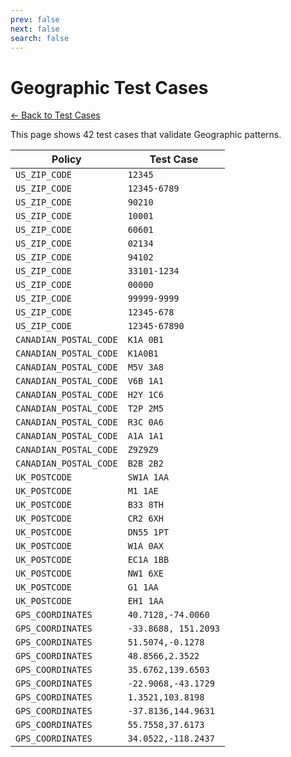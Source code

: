 ```yaml
---
prev: false
next: false
search: false
---
```


# Geographic Test Cases

[← Back to Test Cases](/api/test-cases)

This page shows 42 test cases that validate Geographic patterns.

| Policy | Test Case |
|--------|-----------|
| `US_ZIP_CODE` | `12345` |
| `US_ZIP_CODE` | `12345-6789` |
| `US_ZIP_CODE` | `90210` |
| `US_ZIP_CODE` | `10001` |
| `US_ZIP_CODE` | `60601` |
| `US_ZIP_CODE` | `02134` |
| `US_ZIP_CODE` | `94102` |
| `US_ZIP_CODE` | `33101-1234` |
| `US_ZIP_CODE` | `00000` |
| `US_ZIP_CODE` | `99999-9999` |
| `US_ZIP_CODE` | `12345-678` |
| `US_ZIP_CODE` | `12345-67890` |
| `CANADIAN_POSTAL_CODE` | `K1A 0B1` |
| `CANADIAN_POSTAL_CODE` | `K1A0B1` |
| `CANADIAN_POSTAL_CODE` | `M5V 3A8` |
| `CANADIAN_POSTAL_CODE` | `V6B 1A1` |
| `CANADIAN_POSTAL_CODE` | `H2Y 1C6` |
| `CANADIAN_POSTAL_CODE` | `T2P 2M5` |
| `CANADIAN_POSTAL_CODE` | `R3C 0A6` |
| `CANADIAN_POSTAL_CODE` | `A1A 1A1` |
| `CANADIAN_POSTAL_CODE` | `Z9Z9Z9` |
| `CANADIAN_POSTAL_CODE` | `B2B 2B2` |
| `UK_POSTCODE` | `SW1A 1AA` |
| `UK_POSTCODE` | `M1 1AE` |
| `UK_POSTCODE` | `B33 8TH` |
| `UK_POSTCODE` | `CR2 6XH` |
| `UK_POSTCODE` | `DN55 1PT` |
| `UK_POSTCODE` | `W1A 0AX` |
| `UK_POSTCODE` | `EC1A 1BB` |
| `UK_POSTCODE` | `NW1 6XE` |
| `UK_POSTCODE` | `G1 1AA` |
| `UK_POSTCODE` | `EH1 1AA` |
| `GPS_COORDINATES` | `40.7128,-74.0060` |
| `GPS_COORDINATES` | `-33.8688, 151.2093` |
| `GPS_COORDINATES` | `51.5074,-0.1278` |
| `GPS_COORDINATES` | `48.8566,2.3522` |
| `GPS_COORDINATES` | `35.6762,139.6503` |
| `GPS_COORDINATES` | `-22.9068,-43.1729` |
| `GPS_COORDINATES` | `1.3521,103.8198` |
| `GPS_COORDINATES` | `-37.8136,144.9631` |
| `GPS_COORDINATES` | `55.7558,37.6173` |
| `GPS_COORDINATES` | `34.0522,-118.2437` |
